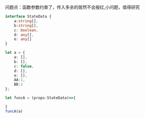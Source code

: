 问题点：函数参数约束了，传入多余的居然不会报红,小问题，值得研究
```ts
interface StateData {
    a:string[],
    b:string[],
    c: boolean,
    d: any[],
    e: any[]
}

let a = {
    a: [],
    b: [],
    c: false,
    d: [],
    e: [],
    AA:1,
    BB:2
};

let funcA = (props:StateData)=>{

}
funcA(a)
```
